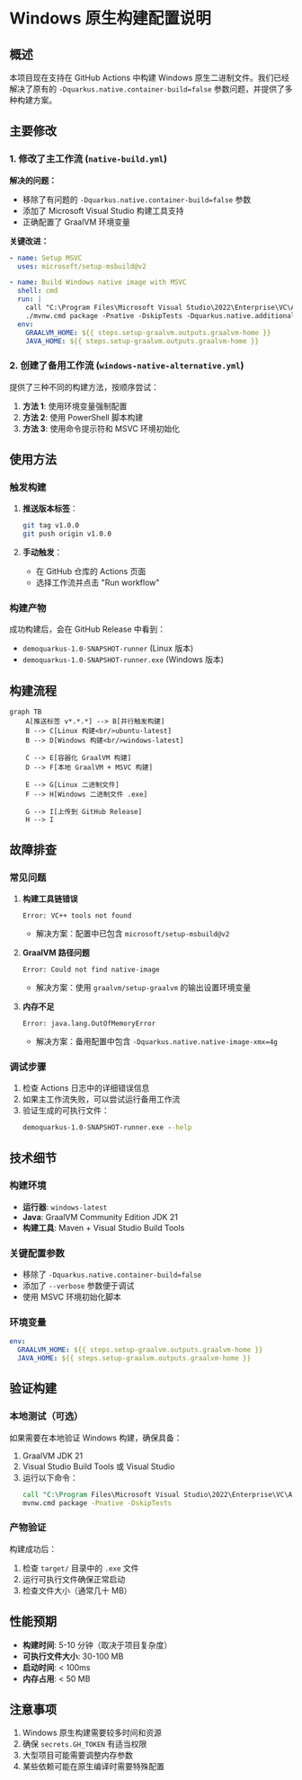# Windows 原生构建配置说明

## 概述

本项目现在支持在 GitHub Actions 中构建 Windows 原生二进制文件。我们已经解决了原有的 `-Dquarkus.native.container-build=false` 参数问题，并提供了多种构建方案。

## 主要修改

### 1. 修改了主工作流 (`native-build.yml`)

**解决的问题：**
- 移除了有问题的 `-Dquarkus.native.container-build=false` 参数
- 添加了 Microsoft Visual Studio 构建工具支持
- 正确配置了 GraalVM 环境变量

**关键改进：**
```yaml
- name: Setup MSVC
  uses: microsoft/setup-msbuild@v2

- name: Build Windows native image with MSVC
  shell: cmd
  run: |
    call "C:\Program Files\Microsoft Visual Studio\2022\Enterprise\VC\Auxiliary\Build\vcvars64.bat"
    ./mvnw.cmd package -Pnative -DskipTests -Dquarkus.native.additional-build-args=--verbose
  env:
    GRAALVM_HOME: ${{ steps.setup-graalvm.outputs.graalvm-home }}
    JAVA_HOME: ${{ steps.setup-graalvm.outputs.graalvm-home }}
```

### 2. 创建了备用工作流 (`windows-native-alternative.yml`)

提供了三种不同的构建方法，按顺序尝试：

1. **方法 1**: 使用环境变量强制配置
2. **方法 2**: 使用 PowerShell 脚本构建
3. **方法 3**: 使用命令提示符和 MSVC 环境初始化

## 使用方法

### 触发构建

1. **推送版本标签**：
   ```bash
   git tag v1.0.0
   git push origin v1.0.0
   ```

2. **手动触发**：
   - 在 GitHub 仓库的 Actions 页面
   - 选择工作流并点击 "Run workflow"

### 构建产物

成功构建后，会在 GitHub Release 中看到：
- `demoquarkus-1.0-SNAPSHOT-runner` (Linux 版本)
- `demoquarkus-1.0-SNAPSHOT-runner.exe` (Windows 版本)

## 构建流程

```mermaid
graph TB
    A[推送标签 v*.*.*] --> B[并行触发构建]
    B --> C[Linux 构建<br/>ubuntu-latest]
    B --> D[Windows 构建<br/>windows-latest]
    
    C --> E[容器化 GraalVM 构建]
    D --> F[本地 GraalVM + MSVC 构建]
    
    E --> G[Linux 二进制文件]
    F --> H[Windows 二进制文件 .exe]
    
    G --> I[上传到 GitHub Release]
    H --> I
```

## 故障排查

### 常见问题

1. **构建工具链错误**
   ```
   Error: VC++ tools not found
   ```
   - 解决方案：配置中已包含 `microsoft/setup-msbuild@v2`

2. **GraalVM 路径问题**
   ```
   Error: Could not find native-image
   ```
   - 解决方案：使用 `graalvm/setup-graalvm` 的输出设置环境变量

3. **内存不足**
   ```
   Error: java.lang.OutOfMemoryError
   ```
   - 解决方案：备用配置中包含 `-Dquarkus.native.native-image-xmx=4g`

### 调试步骤

1. 检查 Actions 日志中的详细错误信息
2. 如果主工作流失败，可以尝试运行备用工作流
3. 验证生成的可执行文件：
   ```cmd
   demoquarkus-1.0-SNAPSHOT-runner.exe --help
   ```

## 技术细节

### 构建环境
- **运行器**: `windows-latest`
- **Java**: GraalVM Community Edition JDK 21
- **构建工具**: Maven + Visual Studio Build Tools

### 关键配置参数
- 移除了 `-Dquarkus.native.container-build=false`
- 添加了 `--verbose` 参数便于调试
- 使用 MSVC 环境初始化脚本

### 环境变量
```yaml
env:
  GRAALVM_HOME: ${{ steps.setup-graalvm.outputs.graalvm-home }}
  JAVA_HOME: ${{ steps.setup-graalvm.outputs.graalvm-home }}
```

## 验证构建

### 本地测试（可选）

如果需要在本地验证 Windows 构建，确保具备：
1. GraalVM JDK 21
2. Visual Studio Build Tools 或 Visual Studio
3. 运行以下命令：
   ```cmd
   call "C:\Program Files\Microsoft Visual Studio\2022\Enterprise\VC\Auxiliary\Build\vcvars64.bat"
   mvnw.cmd package -Pnative -DskipTests
   ```

### 产物验证

构建成功后：
1. 检查 `target/` 目录中的 `.exe` 文件
2. 运行可执行文件确保正常启动
3. 检查文件大小（通常几十 MB）

## 性能预期

- **构建时间**: 5-10 分钟（取决于项目复杂度）
- **可执行文件大小**: 30-100 MB
- **启动时间**: < 100ms
- **内存占用**: < 50 MB

## 注意事项

1. Windows 原生构建需要较多时间和资源
2. 确保 `secrets.GH_TOKEN` 有适当权限
3. 大型项目可能需要调整内存参数
4. 某些依赖可能在原生编译时需要特殊配置